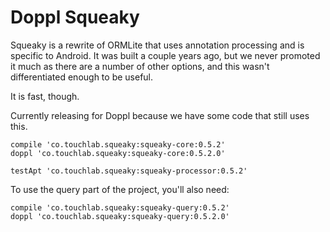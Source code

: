 # Doppl Squeaky

Squeaky is a rewrite of ORMLite that uses annotation processing and is specific to Android. It was built a couple years ago, but we never promoted it much as there are a number of 
other options, and this wasn't differentiated enough to be useful.

It is fast, though.

Currently releasing for Doppl because we have some code that still uses this.

```
compile 'co.touchlab.squeaky:squeaky-core:0.5.2'
doppl 'co.touchlab.squeaky:squeaky-core:0.5.2.0'

testApt 'co.touchlab.squeaky:squeaky-processor:0.5.2'
```

To use the query part of the project, you'll also need:

```
compile 'co.touchlab.squeaky:squeaky-query:0.5.2'
doppl 'co.touchlab.squeaky:squeaky-query:0.5.2.0'
```
